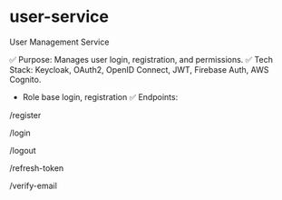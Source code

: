 # user-service
User Management Service

✅ Purpose: Manages user login, registration, and permissions.
✅ Tech Stack: Keycloak, OAuth2, OpenID Connect, JWT, Firebase Auth, AWS Cognito.
- Role base login, registration
✅ Endpoints:

/register

/login

/logout

/refresh-token

/verify-email
